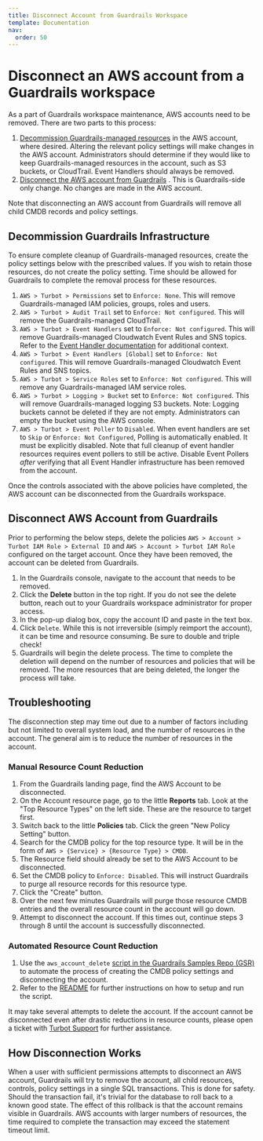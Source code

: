 ```yaml
---
title: Disconnect Account from Guardrails Workspace
template: Documentation
nav:
  order: 50
---
```


# Disconnect an AWS account from a Guardrails workspace

As a part of Guardrails workspace maintenance, AWS accounts need to be removed. There are two parts to this process:

1. [Decommission Guardrails-managed resources](#decommission-guardrails-infrastructure) in the AWS account, where desired. Altering the relevant policy settings
   will
   make changes in the AWS account. Administrators should determine if they would like to keep
   Guardrails-managed resources in the account, such as S3 buckets, or CloudTrail. Event Handlers should always be
   removed.
2. [Disconnect the AWS account from Guardrails](#disconnect-aws-account-from-guardrails) . This is Guardrails-side only change. No changes are made in the AWS
   account.

Note that disconnecting an AWS account from Guardrails will remove all child CMDB records and policy settings.

## Decommission Guardrails Infrastructure

To ensure complete cleanup of Guardrails-managed resources, create the policy settings below with the
prescribed values. If you wish to retain those resources, do not create the policy setting. Time should be allowed for
Guardrails to complete the removal process for these resources.

1. `AWS > Turbot > Permissions` set to `Enforce: None`. This will remove Guardrails-managed
   IAM policies, groups, roles and users.
2. `AWS > Turbot > Audit Trail` set to `Enforce: Not configured`. This will
   remove the Guardrails-managed CloudTrail.
3. `AWS > Turbot > Event Handlers` set to `Enforce: Not configured`. This will
   remove Guardrails-managed Cloudwatch Event Rules and SNS topics. Refer to the
   [Event Handler documentation](integrations/aws/event-handlers) for additional
   context.
4. `AWS > Turbot > Event Handlers [Global]` set to `Enforce: Not configured`. This will
   remove Guardrails-managed Cloudwatch Event Rules and SNS topics.
5. `AWS > Turbot > Service Roles` set to `Enforce: Not configured`. This will
   remove any Guardrails-managed IAM service roles.
6. `AWS > Turbot > Logging > Bucket` set to `Enforce: Not configured`. This will
   remove Guardrails-managed logging S3 buckets. Note: Logging buckets cannot be deleted
   if they are not empty. Administrators can empty the bucket using the AWS
   console.
7. `AWS > Turbot > Event Poller` to `Disabled`. When event handlers are set to
   `Skip` or `Enforce: Not Configured`, Polling is automatically enabled. It
   must be explicitly disabled. Note that full cleanup of event handler
   resources requires event pollers to still be active. Disable Event Pollers
   _after_ verifying that all Event Handler infrastructure has been removed from
   the account.

Once the controls associated with the above policies have completed, the AWS
account can be disconnected from the Guardrails workspace. 

## Disconnect AWS Account from Guardrails

Prior to performing the below steps, delete the policies
`AWS > Account > Turbot IAM Role > External ID` and
`AWS > Account > Turbot IAM Role` configured on the target account. Once they
have been removed, the account can be deleted from Guardrails.

1. In the Guardrails console, navigate to the account that needs to be removed.
2. Click the **Delete** button in the top right. If you do not see the delete
   button, reach out to your Guardrails workspace administrator for proper access.
3. In the pop-up dialog box, copy the account ID and paste in the text box.
4. Click `Delete`. While this is not irreversible (simply reimport the account),
   it can be time and resource consuming. Be sure to double and triple check!
5. Guardrails will begin the delete process. The time to complete the deletion will
   depend on the number of resources and policies that will be removed. The more
   resources that are being deleted, the longer the process will take.

## Troubleshooting

The disconnection step may time out due to a number of factors including but not limited to overall system load, and the
number of resources in the account. The general aim is to reduce the number of resources in the account.

### Manual Resource Count Reduction

1. From the Guardrails landing page, find the AWS Account to be disconnected.
2. On the Account resource page, go to the little **Reports** tab. Look at the "Top Resource Types" on the left side.
   These are the resource to target first.
3. Switch back to the little **Policies** tab. Click the green "New Policy Setting" button.
4. Search for the CMDB policy for the top resource type. It will be in the form
   of `AWS > {Service} > {Resource Type} > CMDB`.
5. The Resource field should already be set to the AWS Account to be disconnected.
6. Set the CMDB policy to `Enforce: Disabled`. This will instruct Guardrails to purge all resource records for this
   resource type.
7. Click the "Create" button.
8. Over the next few minutes Guardrails will purge those resource CMDB entries and the overall resource count in the
   account will go down.
9. Attempt to disconnect the account. If this times out, continue steps 3 through 8 until the account is successfully
   disconnected.

### Automated Resource Count Reduction

1. Use
   the `aws_account_delete` [script in the Guardrails Samples Repo (GSR)](https://github.com/turbot/guardrails-samples/tree/main/guardrails_utilities/python_utils/remove_aws_account)
   to automate the process of creating the CMDB policy settings and disconnecting the account.
2. Refer to
   the [README](https://github.com/turbot/guardrails-samples/blob/main/guardrails_utilities/python_utils/remove_aws_account/README.md)
   for further instructions on how to setup and run the script.

It may take several attempts to delete the account. If the account cannot be disconnected even after drastic reductions
in resource counts, please open a ticket with [Turbot Support](mailto:help@turbot.com) for further assistance.

## How Disconnection Works

When a user with sufficient permissions attempts to disconnect an AWS account, Guardrails will try to remove the
account, all child resources, controls, policy settings in a single SQL transactions. This is done for safety. Should
the transaction fail, it's trivial for the database to roll back to a known good state. The effect of this rollback is
that the account
remains visible in Guardrails. AWS accounts with larger numbers of resources, the time required to complete
the transaction may exceed the statement timeout limit. 